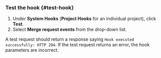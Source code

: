 ### Test the hook {#test-hook}

1. Under **System Hooks** (**Project Hooks** for an individual project), click **Test**.
1. Select **Merge request events** from the drop-down list.

A test request should return a response saying `Hook executed successfully: HTTP 204`. If the test request returns an error, the hook parameters are incorrect.
